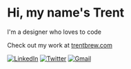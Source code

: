 # Hi, my name's Trent

I'm a designer who loves to code

Check out my work at <a href="https://djreider.com/" target="_blank"> trentbrew.com </a>

<div align="left">
  <a href="https://www.linkedin.com/in/david-reider-408578165/"><img alt="LinkedIn" src="https://github.com/trentbrew/portfolio2022/blob/main/src/assets/icons/in.png?raw=true"/></a>
   <a href="https://twitter.com/trent_brew"><img alt="Twitter" src="https://raw.githubusercontent.com/trentbrew/portfolio2022/826bc60a5b2adf48f4786d570975d5bec034ce4b/src/assets/icons/t_color.svg"/></a>
  <a href="mailto:hello@trentbrew.com"><img alt="Gmail" src="https://raw.githubusercontent.com/trentbrew/portfolio2022/826bc60a5b2adf48f4786d570975d5bec034ce4b/src/assets/icons/mail2.svg"/></a>
</div>
